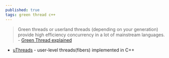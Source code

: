 ```yaml
---
published: true
tags: green thread c++
---
```

> Green threads or userland threads (depending on your generation) provide high efficiency concurrency in a lot of mainstream languages. - [Green Thread explained](https://c9x.me/articles/gthreads/intro.html)

- [uThreads](http://samanbarghi.com/uThreads/v0.3.0/) - user-level threads(fibers) implemented in C++

